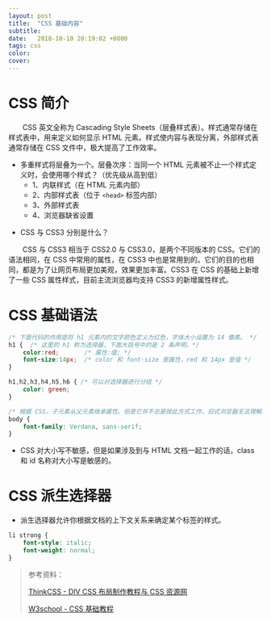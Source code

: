 ```yaml
---
layout: post
title:  "CSS 基础内容"
subtitle:
date:   2018-10-10 20:19:02 +0800
tags: css
color:
cover:
---
```


# CSS 简介

　　CSS 英文全称为 Cascading Style Sheets（层叠样式表）。样式通常存储在样式表中，用来定义如何显示 HTML 元素。样式使内容与表现分离，外部样式表通常存储在 CSS 文件中，极大提高了工作效率。

  * 多重样式将层叠为一个。层叠次序：当同一个 HTML 元素被不止一个样式定义时，会使用哪个样式？（优先级从高到低）
    - 1、内联样式（在 HTML 元素内部）
    - 2、内部样式表（位于 `<head>` 标签内部）
    - 3、外部样式表
    - 4、浏览器缺省设置

- CSS 与 CSS3 分别是什么？

　　CSS 与 CSS3 相当于 CSS2.0 与 CSS3.0，是两个不同版本的 CSS。它们的语法相同，在 CSS 中常用的属性，在 CSS3 中也是常用到的。它们的目的也相同，都是为了让网页布局更加美观，效果更加丰富。CSS3 在 CSS 的基础上新增了一些 CSS 属性样式，目前主流浏览器均支持 CSS3 的新增属性样式。


# CSS 基础语法

```css
/* 下面代码的作用是将 h1 元素内的文字颜色定义为红色，字体大小设置为 14 像素。 */
h1 {  /* 这里的 h1 称为选择器，下面大括号中的是 2 条声明。*/
    color:red;       /* 属性:值; */
    font-size:14px;  /* color 和 font-size 是属性，red 和 14px 是值 */
}
```

```css
h1,h2,h3,h4,h5,h6 { /* 可以对选择器进行分组 */
    color: green;
}
```

```css
/* 根据 CSS，子元素从父元素继承属性。但是它并不总是按此方式工作，旧式浏览器无法理解继承的问题。 */
body {
    font-family: Verdana, sans-serif;
}
```

- CSS 对大小写不敏感，但是如果涉及到与 HTML 文档一起工作的话，class 和 id 名称对大小写是敏感的。


# CSS 派生选择器

- 派生选择器允许你根据文档的上下文关系来确定某个标签的样式。

```css
li strong {
    font-style: italic;
    font-weight: normal;
}
```




> 参考资料：
>
> [ThinkCSS - DIV CSS 布局制作教程与 CSS 资源网](https://www.thinkcss.com)
>
> [W3school - CSS 基础教程](http://www.w3school.com.cn/css/)




